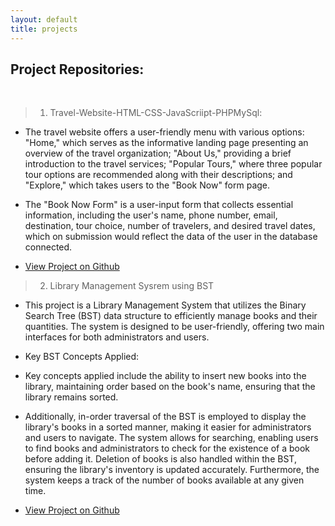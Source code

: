 ```yaml
---
layout: default
title: projects
---
```


## Project Repositories: 

<br>

> 1) Travel-Website-HTML-CSS-JavaScriipt-PHPMySql:

- The travel website offers a user-friendly menu with various options: "Home," which serves as the informative landing page presenting an overview of the travel organization; "About Us," providing a brief introduction to the travel services; "Popular Tours," where three popular tour options are recommended along with their descriptions; and "Explore," which takes users to the "Book Now" form page. 

- The "Book Now Form" is a user-input form that collects essential information, including the user's name, phone number, email, destination, tour choice, number of travelers, and desired travel dates, which on submission would reflect the data of the user in the database connected.

- [View Project on Github](https://github.com/ksamaarora/Travel-Website-HTML-CSS-JavaScript-PHPMySQL/tree/main)

> 2) Library Management Sysrem using BST

- This project is a Library Management System that utilizes the Binary Search Tree (BST) data structure to efficiently manage books and their quantities. The system is designed to be user-friendly, offering two main interfaces for both administrators and users.

- Key BST Concepts Applied:

- Key concepts applied include the ability to insert new books into the library, maintaining order based on the book's name, ensuring that the library remains sorted.
- Additionally, in-order traversal of the BST is employed to display the library's books in a sorted manner, making it easier for administrators and users to navigate. The system allows for searching, enabling users to find books and administrators to check for the existence of a book before adding it. Deletion of books is also handled within the BST, ensuring the library's inventory is updated accurately. Furthermore, the system keeps a track of the number of books available at any given time.

- [View Project on Github](https://github.com/ksamaarora/Library-Management-System-using-binary-search-tree)

